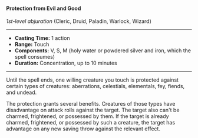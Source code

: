 #### Protection from Evil and Good
*1st-level abjuration* (Cleric, Druid, Paladin, Warlock, Wizard)
___
- **Casting Time:** 1 action
- **Range:** Touch
- **Components:** V, S, M (holy water or powdered silver and iron, which the spell consumes)
- **Duration:** Concentration, up to 10 minutes
---
Until the spell ends, one willing creature you touch is protected against certain types of creatures: aberrations, celestials, elementals, fey, fiends, and undead.

The protection grants several benefits. Creatures of those types have disadvantage on attack rolls against the target. The target also can't be charmed, frightened, or possessed by them. If the target is already charmed, frightened, or possessed by such a creature, the target has advantage on any new saving throw against the relevant effect.
